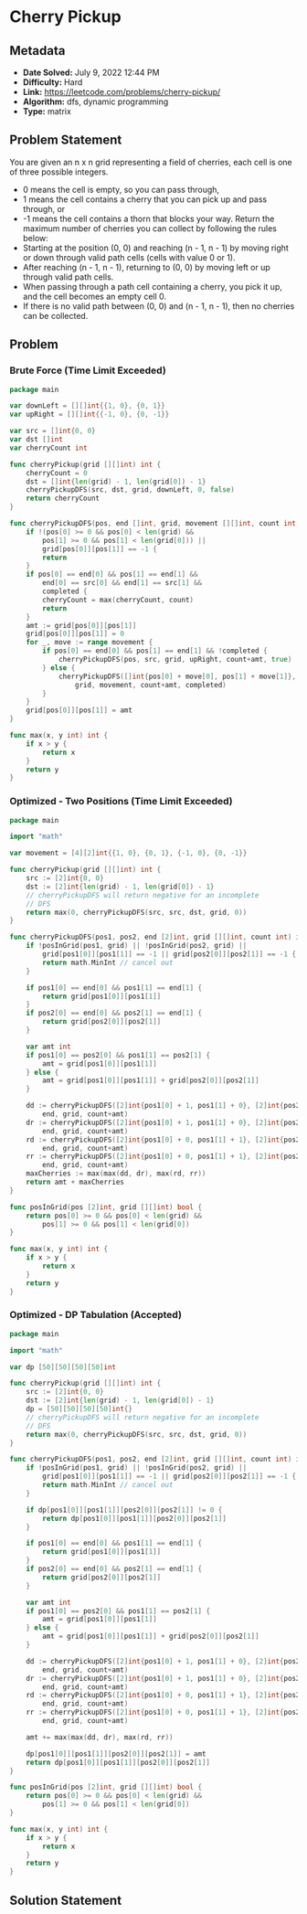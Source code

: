 # Cherry Pickup

## Metadata

- **Date Solved:** July 9, 2022 12:44 PM
- **Difficulty:** Hard
- **Link:** https://leetcode.com/problems/cherry-pickup/
- **Algorithm:** dfs, dynamic programming
- **Type:** matrix

## Problem Statement

You are given an n x n grid representing a field of cherries, each cell is one of three possible integers.
- 0 means the cell is empty, so you can pass through,
- 1 means the cell contains a cherry that you can pick up and pass through, or
- -1 means the cell contains a thorn that blocks your way.
Return the maximum number of cherries you can collect by following the rules below:
- Starting at the position (0, 0) and reaching (n - 1, n - 1) by moving right or down through valid path cells (cells with value 0 or 1).
- After reaching (n - 1, n - 1), returning to (0, 0) by moving left or up through valid path cells.
- When passing through a path cell containing a cherry, you pick it up, and the cell becomes an empty cell 0.
- If there is no valid path between (0, 0) and (n - 1, n - 1), then no cherries can be collected.

## Problem


### Brute Force (Time Limit Exceeded)

```go
package main

var downLeft = [][]int{{1, 0}, {0, 1}}
var upRight = [][]int{{-1, 0}, {0, -1}}

var src = []int{0, 0}
var dst []int
var cherryCount int

func cherryPickup(grid [][]int) int {
	cherryCount = 0
	dst = []int{len(grid) - 1, len(grid[0]) - 1}
	cherryPickupDFS(src, dst, grid, downLeft, 0, false)
	return cherryCount
}

func cherryPickupDFS(pos, end []int, grid, movement [][]int, count int, completed bool) {
	if !(pos[0] >= 0 && pos[0] < len(grid) &&
		pos[1] >= 0 && pos[1] < len(grid[0])) ||
		grid[pos[0]][pos[1]] == -1 {
		return
	}
	if pos[0] == end[0] && pos[1] == end[1] &&
		end[0] == src[0] && end[1] == src[1] &&
		completed {
		cherryCount = max(cherryCount, count)
		return
	}
	amt := grid[pos[0]][pos[1]]
	grid[pos[0]][pos[1]] = 0
	for _, move := range movement {
		if pos[0] == end[0] && pos[1] == end[1] && !completed {
			cherryPickupDFS(pos, src, grid, upRight, count+amt, true)
		} else {
			cherryPickupDFS([]int{pos[0] + move[0], pos[1] + move[1]}, end,
				grid, movement, count+amt, completed)
		}
	}
	grid[pos[0]][pos[1]] = amt
}

func max(x, y int) int {
	if x > y {
		return x
	}
	return y
}
```

### Optimized - Two Positions (Time Limit Exceeded)

```go
package main

import "math"

var movement = [4][2]int{{1, 0}, {0, 1}, {-1, 0}, {0, -1}}

func cherryPickup(grid [][]int) int {
	src := [2]int{0, 0}
	dst := [2]int{len(grid) - 1, len(grid[0]) - 1}
	// cherryPickupDFS will return negative for an incomplete
	// DFS
	return max(0, cherryPickupDFS(src, src, dst, grid, 0))
}

func cherryPickupDFS(pos1, pos2, end [2]int, grid [][]int, count int) int {
	if !posInGrid(pos1, grid) || !posInGrid(pos2, grid) ||
		grid[pos1[0]][pos1[1]] == -1 || grid[pos2[0]][pos2[1]] == -1 {
		return math.MinInt // cancel out
	}

	if pos1[0] == end[0] && pos1[1] == end[1] {
		return grid[pos1[0]][pos1[1]]
	}
	if pos2[0] == end[0] && pos2[1] == end[1] {
		return grid[pos2[0]][pos2[1]]
	}

	var amt int
	if pos1[0] == pos2[0] && pos1[1] == pos2[1] {
		amt = grid[pos1[0]][pos1[1]]
	} else {
		amt = grid[pos1[0]][pos1[1]] + grid[pos2[0]][pos2[1]]
	}

	dd := cherryPickupDFS([2]int{pos1[0] + 1, pos1[1] + 0}, [2]int{pos2[0] + 1, pos2[1] + 0},
		end, grid, count+amt)
	dr := cherryPickupDFS([2]int{pos1[0] + 1, pos1[1] + 0}, [2]int{pos2[0] + 0, pos2[1] + 1},
		end, grid, count+amt)
	rd := cherryPickupDFS([2]int{pos1[0] + 0, pos1[1] + 1}, [2]int{pos2[0] + 1, pos2[1] + 0},
		end, grid, count+amt)
	rr := cherryPickupDFS([2]int{pos1[0] + 0, pos1[1] + 1}, [2]int{pos2[0] + 0, pos2[1] + 1},
		end, grid, count+amt)
	maxCherries := max(max(dd, dr), max(rd, rr))
	return amt + maxCherries
}

func posInGrid(pos [2]int, grid [][]int) bool {
	return pos[0] >= 0 && pos[0] < len(grid) &&
		pos[1] >= 0 && pos[1] < len(grid[0])
}

func max(x, y int) int {
	if x > y {
		return x
	}
	return y
}
```

### Optimized - DP Tabulation (Accepted)

```go
package main

import "math"

var dp [50][50][50][50]int

func cherryPickup(grid [][]int) int {
	src := [2]int{0, 0}
	dst := [2]int{len(grid) - 1, len(grid[0]) - 1}
	dp = [50][50][50][50]int{}
	// cherryPickupDFS will return negative for an incomplete
	// DFS
	return max(0, cherryPickupDFS(src, src, dst, grid, 0))
}

func cherryPickupDFS(pos1, pos2, end [2]int, grid [][]int, count int) int {
	if !posInGrid(pos1, grid) || !posInGrid(pos2, grid) ||
		grid[pos1[0]][pos1[1]] == -1 || grid[pos2[0]][pos2[1]] == -1 {
		return math.MinInt // cancel out
	}

	if dp[pos1[0]][pos1[1]][pos2[0]][pos2[1]] != 0 {
		return dp[pos1[0]][pos1[1]][pos2[0]][pos2[1]]
	}

	if pos1[0] == end[0] && pos1[1] == end[1] {
		return grid[pos1[0]][pos1[1]]
	}
	if pos2[0] == end[0] && pos2[1] == end[1] {
		return grid[pos2[0]][pos2[1]]
	}

	var amt int
	if pos1[0] == pos2[0] && pos1[1] == pos2[1] {
		amt = grid[pos1[0]][pos1[1]]
	} else {
		amt = grid[pos1[0]][pos1[1]] + grid[pos2[0]][pos2[1]]
	}

	dd := cherryPickupDFS([2]int{pos1[0] + 1, pos1[1] + 0}, [2]int{pos2[0] + 1, pos2[1] + 0},
		end, grid, count+amt)
	dr := cherryPickupDFS([2]int{pos1[0] + 1, pos1[1] + 0}, [2]int{pos2[0] + 0, pos2[1] + 1},
		end, grid, count+amt)
	rd := cherryPickupDFS([2]int{pos1[0] + 0, pos1[1] + 1}, [2]int{pos2[0] + 1, pos2[1] + 0},
		end, grid, count+amt)
	rr := cherryPickupDFS([2]int{pos1[0] + 0, pos1[1] + 1}, [2]int{pos2[0] + 0, pos2[1] + 1},
		end, grid, count+amt)

	amt += max(max(dd, dr), max(rd, rr))

	dp[pos1[0]][pos1[1]][pos2[0]][pos2[1]] = amt
	return dp[pos1[0]][pos1[1]][pos2[0]][pos2[1]]
}

func posInGrid(pos [2]int, grid [][]int) bool {
	return pos[0] >= 0 && pos[0] < len(grid) &&
		pos[1] >= 0 && pos[1] < len(grid[0])
}

func max(x, y int) int {
	if x > y {
		return x
	}
	return y
}
```

## Solution Statement

